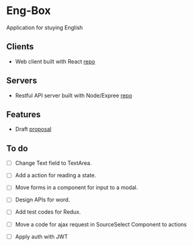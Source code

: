 # Eng-Box

Application for stuying English

## Clients

- Web client built with React [repo](https://github.com/duwonyi/eng-box-react)

## Servers

- Restful API server built with Node/Expree [repo](https://github.com/duwonyi/eng-box-rest-server)

## Features

- Draft [proposal](https://docs.google.com/document/d/1o_Qje_ohzANnF14AxwNz7Y3MDRUvab3Tn_385Ap9f1E/edit?usp=sharing)

## To do
- [ ] Change Text field to TextArea.
- [ ] Add a action for reading a state.
- [ ] Move forms in a component for input to a modal.
- [ ] Design APIs for word.
- [ ] Add test codes for Redux.
- [ ] Move a code for ajax request in SourceSelect Component to actions
- [ ] Apply auth with JWT

